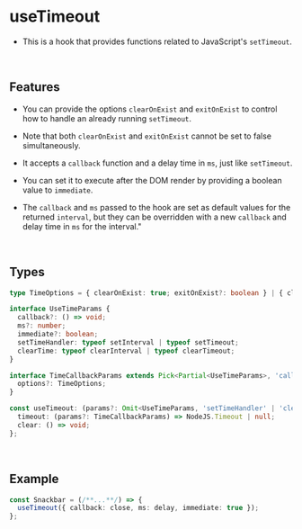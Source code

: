 # useTimeout

- This is a hook that provides functions related to JavaScript's `setTimeout`.

<br/>

## Features

- You can provide the options `clearOnExist` and `exitOnExist` to control how to handle an already running `setTimeout`.

- Note that both `clearOnExist` and `exitOnExist` cannot be set to false simultaneously.
- It accepts a `callback` function and a delay time in `ms`, just like `setTimeout`.
- You can set it to execute after the DOM render by providing a boolean value to `immediate`.
- The `callback` and `ms` passed to the hook are set as default values for the returned `interval`, but they can be overridden with a new `callback` and delay time in `ms` for the interval."

<br/>

## Types

```typescript
type TimeOptions = { clearOnExist: true; exitOnExist?: boolean } | { clearOnExist?: boolean; exitOnExist: true };

interface UseTimeParams {
  callback?: () => void;
  ms?: number;
  immediate?: boolean;
  setTimeHandler: typeof setInterval | typeof setTimeout;
  clearTime: typeof clearInterval | typeof clearTimeout;
}

interface TimeCallbackParams extends Pick<Partial<UseTimeParams>, 'callback' | 'ms'> {
  options?: TimeOptions;
}

const useTimeout: (params?: Omit<UseTimeParams, 'setTimeHandler' | 'clearTime'>) => {
  timeout: (params?: TimeCallbackParams) => NodeJS.Timeout | null;
  clear: () => void;
};
```

<br/>

## Example

```typescript
const Snackbar = (/**...**/) => {
  useTimeout({ callback: close, ms: delay, immediate: true });
};
```
